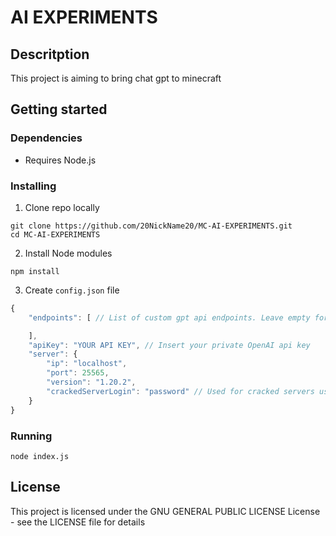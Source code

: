 # AI EXPERIMENTS

## Descritption

This project is aiming to bring chat gpt to minecraft

## Getting started

### Dependencies

* Requires Node.js
### Installing
1. Clone repo locally
```
git clone https://github.com/20NickName20/MC-AI-EXPERIMENTS.git
cd MC-AI-EXPERIMENTS
```

2. Install Node modules
```
npm install
```

3. Create `config.json` file
```js
{
    "endpoints": [ // List of custom gpt api endpoints. Leave empty for default.

    ],
    "apiKey": "YOUR API KEY", // Insert your private OpenAI api key
    "server": {
        "ip": "localhost",
        "port": 25565,
        "version": "1.20.2",
        "crackedServerLogin": "password" // Used for cracked servers using login plugins
    }
}
```

### Running

```
node index.js
```

## License

This project is licensed under the GNU GENERAL PUBLIC LICENSE License - see the LICENSE file for details
